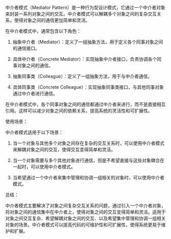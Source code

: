 中介者模式（Mediator Pattern）是一种行为型设计模式，它通过一个中介者对象来封装一系列对象之间的交互。中介者模式可以解耦多个对象之间的复杂交互关系，使得对象之间的通信更加简单和灵活。

在中介者模式中，通常包含以下角色：

1. 抽象中介者（Mediator）：定义了一组抽象方法，用于定义各个同事对象之间的通信接口。

2. 具体中介者（Concrete Mediator）：实现抽象中介者接口，负责协调各个同事对象之间的通信。

3. 抽象同事类（Colleague）：定义了一组抽象方法，用于与中介者通信。

4. 具体同事类（Concrete Colleague）：实现抽象同事类接口，与其他同事对象通过中介者进行通信。

在中介者模式中，各个同事对象之间的通信都通过中介者来进行，而不是直接相互引用。这样可以减少对象之间的依赖关系，提高系统的灵活性和可扩展性。

使用场景：

中介者模式适用于以下场景：

1. 当一个对象与其他多个对象之间存在复杂的交互关系时，可以使用中介者模式来解耦对象之间的交互，使得交互变得简单和灵活。

2. 当一个对象需要与多个其他对象进行通信，但是不希望直接与这些对象耦合在一起时，可以使用中介者模式。

3. 当希望通过一个中介者来集中管理和协调一组相关的对象时，可以使用中介者模式。

总结：

中介者模式主要解决了对象之间复杂交互关系的问题，通过引入一个中介者对象，将对象之间的通信集中在中介者上，使得对象之间的交互变得简单和灵活。适用于对象之间交互复杂、希望解耦对象之间的交互、以及希望集中管理和协调一组相关对象的场景。中介者模式可以提高代码的可维护性和可扩展性，使得系统更易于维护和扩展。
